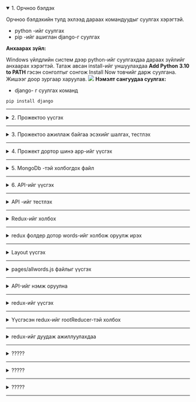 <details open>
<summary>1. Орчноо бэлдэх</summary>

Орчноо бэлдэхийн тулд эхлээд дараах командуудыг суулгах хэрэгтэй.

* python -ийг суулгах
* pip -ийг ашиглан django-г суулгах
 
**Анхаарах зүйл:**

Windows үйлдлийн систем дээр python-ийг суулгахдаа дараах зүйлийг анхаарах хэрэгтэй.
Татаж авсан install-ийг уншуулахдаа **Add Python 3.10 to PATH** гэсэн сонголтыг сонгож Install Now товчийг дарж суулгана. Жишээг доор зургаар харуулав.
![](img/install.png)
**Нэмэлт сангуудаа суулгах:**

* django- г суулгах команд

```
pip install django
```

</details>

---

<details>
<summary>2. Прожектоо үүсгэх</summary>

Идэвхитэй байгаа фолдер дотор прожектийг үүсгэхдээ дараах командын тусламжтайгаар үүсгэдэг. Иймээс эхлээд тухайн фолдер дотор очиж дараах командыг өгөх ёстой.

Comandline дээр тухайн фолдерт очихдоо

"Start+R" товчлуурын тусламжтайгаар гарч ирэх **Run** цонхон дээр **cmd** гэж бичээд ажиллуулах

Идэвхитэй байгаа фолдероос гарах
```
cd..
```

Тухайн фолдер дотор байгаа <folder_name> нэртэй фолдер руу орох.

```
cd <folder_name>
```


**Прожект үүсгэх:**

Дараах командын тусламжтайгаар <project_name> нэртэй шинэ прожект үүсдэг.


```
django-admin startproject <project_name>
```

**Жишээ нь:**

```
django-admin startproject main_project
```


</details>

---

<details>
<summary> 3. Прожектоо ажиллаж байгаа эсэхийг шалгах, тестлэх </summary>

Прожектоо ажиллаж байгаа эсэхийн шалгахын тулд **Commandline** дээрээ тухайн прожектийн гадна талын хавтас руу нэвтэрсний дараа дараах командыг өгнө.

```
python manage.py runserver
```

</details>



---

<details>
<summary> 4. Прожект дортор шинэ app-ийг үүсгэх</summary>
Прожект дотор олон app-ийг нэмж оруулах боломжтой бөгөөд дараах командын өгч үүсгэх боломжтой.


**Прожект дотор app-ийг үүсгэх команд:**

```
python manage.py startapp <app_name>
```
**Жишээ нь : **

```
python manage.py startapp main_app
```

**Прожектийг нэгтгэх**
Дараах командын тусламжтайгаар прожектод хийгдсэн өөрчлөлтийг, гол төлөв өгөгдлийн бааз дээр хийгдсэн өөрчлөлт болон моделийг өөрчлөн хадгалах боломжтой.

```
python manage.py migrate
```

Бааз руу хадгалах нэгтгэх 

```
python manage.py migrate
```

</details>

---

<details>
<summary> 5. MongoDb -тэй холбогдох файл </summary>

Үндсэн фолдер дотор utils/connectDb.js файл үүсгэнэ.

```
utils/connectDb.js
```

**Файлын доторх агуулга:**
```

import { MongoClient } from 'mongodb';

const MONGODB_URI = process.env.MONGODB_URI;
const MONGODB_DB = process.env.DB_NAME;

// check the MongoDB URI
if (!MONGODB_URI) {
    throw new Error('Define the MONGODB_URI environmental variable');
}

// check the MongoDB DB
if (!MONGODB_DB) {
    throw new Error('Define the MONGODB_DB environmental variable');
}

let cachedClient = null;
let cachedDb = null;

export async function connectToDatabase() {
    // check the cached.
    if (cachedClient && cachedDb) {
        // load from cache
        return {
            client: cachedClient,
            db: cachedDb,
        };
    }

    // set the connection options
    const opts = {
        useNewUrlParser: true,
        useUnifiedTopology: true,
    };

    // Connect to cluster
    let client = new MongoClient(MONGODB_URI, opts);
    await client.connect();
    let db = client.db(MONGODB_DB);

    // set cache
    cachedClient = client;
    cachedDb = db;

    return {
        client: cachedClient,
        db: cachedDb,
    };
}


```

</details>

---

<details>
<summary> 6. API-ийг үүсгэх </summary>
Жишээ нь:



pages/api фолдер дотор 
   * words.js

**words.js**

```
const { connectToDatabase } = require('../../utils/connectDb');
const ObjectId = require('mongodb').ObjectId;

export default async function handler(req, res) {
    // switch the methods
    switch (req.method) {
        case 'GET': {
            return getPosts(req, res);
        }

        case 'POST': {
            return addPost(req, res);
        }

        case 'PUT': {
            return updatePost(req, res);
        }

        case 'DELETE': {
            return deletePost(req, res);
        }
    }
}

// Getting all posts.
async function getPosts(req, res) {
    try {
        let { db } = await connectToDatabase();
        let words = await db
            .collection('words')
            .find({})
            .sort({ published: -1 })
            .toArray();
        return res.json({
            message: JSON.parse(JSON.stringify(words)),
            success: true,
        });
    } catch (error) {
        return res.json({
            message: new Error(error).message,
            success: false,
        });
    }
}

// Adding a new post
async function addPost(req, res) {
    try {
        let { db } = await connectToDatabase();
        console.log("hi----->",req.body);
        await db.collection('words').insertOne(req.body);
        
        return res.json({
            message: 'Post added successfully',
            success: true,
        });
    } catch (error) {
        return res.json({
            message: new Error(error).message,
            success: false,
        });
    }
}

// Updating a post
async function updatePost(req, res) {
    try {
        let { db } = await connectToDatabase();

        await db.collection('words').updateOne(
            {
                _id: new ObjectId(req.body),
            },
            { $set: { published: true } }
        );

        return res.json({
            message: 'Post updated successfully',
            success: true,
        });
    } catch (error) {
        return res.json({
            message: new Error(error).meзүssage,
            success: false,
        });
    }
}

// deleting a post
async function deletePost(req, res) {
    try {
        let { db } = await connectToDatabase();

        await db.collection('words').deleteOne({
            _id: new ObjectId(req.body),
        });

        return res.json({
            message: 'Post deleted successfully',
            success: true,
        });
    } catch (error) {
        return res.json({
            message: new Error(error).message,
            success: false,
        });
    }
}



```



</details>

---

<details>
<summary> API -ийг тестлэх </summary>

Тухайн сайт нь өгөглийн баазтай зөв холбосон бол дараах холбоосоор орж шалгах ажиллаж байгаа эсэхийг нь шалгаж үзээрэй.
Үүгийг веб броузерээс бол зөвхөн get-ээр дуудан ажиллуулах боломжтой байдаг. 

Иймд GET, PUT, POST, DELETE method-оор дуудан тест хийж үзэхийн тулд **POSTMAN** програмыг ашиглаж болно.

**Жишээ нь:**

GET method -оор  броузер дээр ажиллуулан шалгаж болдог учир дараах холбоосыг броузерийн addressbar дээр бичиж ажиллуулж үзээрэй:    
```
http://localhost:3000/api/words
```
Үүнийг ажиллуулахад өгөгдлийн бааз дахь өгөгдлүүдийн жагсаалт нь JSON форматаар дуудагдан харагдах боломжтой байдаг.

</details>

---


<details>
<summary> Redux-ийг холбох </summary>

Үндсэн фолдер дотор redux фолдер бүхий агуулгуудыг үүсгэж холбох

**Жишээ нь:**
өмнөх хичээл дээр ашиглаж байсан redux - фолдерийг үндсэн фолдер дотор хуулаад тэндээ тохиргоо хийж болно. Өмнө нь үүсгэсэн redux фолдер нь дараах бүтэцтэй байгаа.

* redux/pupil/actionCreator.js
* redux/pupil/actions.js
* redux/pupil/reducers.js
* redux/rootReducer.js
* redux/store.js

Энд өмнө нь pupil redux нь JSON файлаас өгөгдөл уншиж чаддаг байдлаар зохион байгуулалт хийж байсан.

Үүний холболтыг _app.js файл дотор холбон тохируулж өгөх шаардлагатай байдаг.

Жишээ нь: 
**_app.js файл дотор дараах агуулга орсон байх**
```
import { Provider } from "react-redux";
import { createWrapper } from "next-redux-wrapper";
import store from "../redux/store";

import 'antd/dist/antd.css';

function MyApp({ Component, pageProps }) {
  return (
    <Provider store={store}>
      <Component {...pageProps} />
    </Provider>
  );
} 

const makeStore = () => store;
const wrapper = createWrapper(makeStore);

 

export default wrapper.withRedux(MyApp);
```

</details>

---
<details>
<summary> redux фолдер дотор words-ийг холбож оруулж ирэх </summary>

redux фолдер дотор words фолдерийг үүсгэж дотор нь дараах 3 файлыг үүсгэнэ.
* actions.js
* actionCreator.js
* reducers.js


 
**Жишээ нь:**

actions.js файлын агуулга
```
const actions = {
  WORDS_LOADING: 'WORDS_LOADING',
  WORDS_SUCCESS: 'WORDS_SUCCESS',
  WORDS_ERROR: 'WORDS_ERROR',

  wordsLoading: () => {
    return {
      type: actions.WORDS_LOADING,
    };
  },

  wordsSuccess: data => {
    return {
      type: actions.WORDS_SUCCESS,
      data,
    };
  },

  wordsError: err => {
    return {
      type: actions.WORDS_ERROR,
      err,
    };
  },
  

};

export default actions;

```

actionCreator.js
```
import actions from './actions';
import axios from 'axios'

const { wordsLoading, wordsSuccess, wordsError } = actions;


const getAllWords = () => {
  
  return async dispatch => {
    try {
      dispatch(wordsLoading());
      await axios.get("http://localhost:3000/api/words").then(({data}) => {          
        dispatch(wordsSuccess(data.list))
      });
    } catch (err) {
      dispatch(wordsError(err));
    }

  };
};



export {getAllWords };


```


reducers.js
```
import actions from './actions';

const { WORDS_LOADING, WORDS_SUCCESS, WORDS_ERROR} = actions;

const initialState = {
  list: [],
  loading: false,
  error: null
};

const WordsReducer = (state = initialState, action) => {
    
  const { type, data, err } = action;
  //console.log('==========>',data)   
  switch (type) {
    case WORDS_LOADING:
      return {
        ...state,
        loading: true,
        error: null,
        
      };
    case WORDS_SUCCESS:   
      return {
        ...state,
        list: data,
        loading: false,
      };     
    case WORDS_ERROR:
      return {
        ...state,
        error: err,
        loading: false

      };
    
    default:
      return state;
  }
};
export default WordsReducer;




```

</details>

---


<details>
<summary> Layout үүсгэх </summary>

Үндсэн фолдер дотор **/components/layouts/MainLayout.js**  -ийг үүсгэх
Энэ нь тухайн хуудасны гадна талаар тойрон байрлах учир энэ хуудсан дэээр голдуу үндсэн цэс болон хуудас бүр дээр байдаг агуулгуудыг оруулах нь тохиромжтой байдаг.

Жишээ нь ant.design-ийн Layout-ийг ашиглан загварчласан жишээг доор үзүүллээ.

**Жишээ нь:**
```
import { Layout, Menu, Breadcrumb } from 'antd';
import { UserOutlined, LaptopOutlined, NotificationOutlined } from '@ant-design/icons';
import { Children } from 'react';

const { SubMenu } = Menu;
const { Header, Content, Footer, Sider } = Layout;

function MainLayout({children}) {
  return (
    <Layout>
    <Header className="header">
      <div className="logo" />
      <Menu theme="dark" mode="horizontal" defaultSelectedKeys={['2']}>
        <Menu.Item key="1">nav 1</Menu.Item>
        <Menu.Item key="2">nav 2</Menu.Item>
        <Menu.Item key="3">nav 3</Menu.Item>
      </Menu>
    </Header>
    <Content style={{ padding: '0 50px' }}>
      <Breadcrumb style={{ margin: '16px 0' }}>
        <Breadcrumb.Item>Home</Breadcrumb.Item>
        <Breadcrumb.Item>List</Breadcrumb.Item>
        <Breadcrumb.Item>App</Breadcrumb.Item>
      </Breadcrumb>
      <Layout className="site-layout-background" style={{ padding: '24px 0' }}>
        <Sider className="site-layout-background" width={200}>
          <Menu
            mode="inline"
            defaultSelectedKeys={['1']}
            defaultOpenKeys={['sub1']}
            style={{ height: '100%' }}
          >
            <SubMenu key="sub1" icon={<UserOutlined />} title="subnav 1">
              <Menu.Item key="1">option1</Menu.Item>
              <Menu.Item key="2">option2</Menu.Item>
              <Menu.Item key="3">option3</Menu.Item>
              <Menu.Item key="4">option4</Menu.Item>
            </SubMenu>
            <SubMenu key="sub2" icon={<LaptopOutlined />} title="subnav 2">
              <Menu.Item key="5">option5</Menu.Item>
              <Menu.Item key="6">option6</Menu.Item>
              <Menu.Item key="7">option7</Menu.Item>
              <Menu.Item key="8">option8</Menu.Item>
            </SubMenu>
            <SubMenu key="sub3" icon={<NotificationOutlined />} title="subnav 3">
              <Menu.Item key="9">option9</Menu.Item>
              <Menu.Item key="10">option10</Menu.Item>
              <Menu.Item key="11">option11</Menu.Item>
              <Menu.Item key="12">option12</Menu.Item>
            </SubMenu>
          </Menu>
        </Sider>
        <Content style={{ padding: '0 24px', minHeight: 280 }}>
        
        
        {children}
        
        </Content>
      </Layout>
    </Content>
    <Footer style={{ textAlign: 'center' }}>Ant Design ©2018 Created by Ant UED</Footer>
  </Layout>
  )
}

export default MainLayout
```
</details>

---



<details>
<summary> pages/allwords.js файлыг үүсгэх </summary>

Энэ нь уг веб броузерийн мөрөн дээр http://localhost:3000/words гэж ажиллуулахад дуудагдахан ажиллах үүрэгтэй
Мөн энэ хуудсыг дуудахад гадна талаараа өмнөх алхамд үүсгэсэн MainLayout -ийг дуудаж ажиллуулахаар тохиргоог давхар хийж үзье.

**Жишээ нь:**
```
import { Table, Tag, Space,Button } from 'antd';

import { useEffect, useState, useCallback } from "react";
import { useDispatch, useSelector } from "react-redux";
import { pupilJsonDatas } from "../redux/pupil/actionCreator";
import { getAllWords } from "../redux/words/actionCreator";
import actions from "../redux/pupil/actions";


//Layouts
import MainLayout from '../components/layouts/MainLayout'


const columns = [
    {
      title: 'English',
      dataIndex: 'eng',
      key: 'eng'
    },
    {
      title: 'Монгол',
      dataIndex: 'mon',
      key: 'mon',
    },
    {
      title: 'Comment',
      dataIndex: 'comm',
      key: 'comm',
    },
    {
      title: 'Action',
      key: 'action',
      render: (text, record) => (
        <Space size="middle">
          <a>Edit {record.name}</a>
          <a>Delete</a>
        </Space>
      ),
    },
  ];



function allwords() {
  const dispatch = useDispatch();
  const data = useSelector((state) => state.words.list);
  
   
  
    useEffect(() => {
      dispatch(getAllWords());
    }, []);




  return (
    <MainLayout>
    <Space>
    <Button>Үг нэмэх</Button>
    </Space>
    <Table columns={columns} dataSource={data} />
    
    </MainLayout>
  )
}

export default allwords


```
</details>

---

<details>
<summary> API-ийг нэмж оруулна </summary>

pages/api фолдер дотор 

тухайн фолдер дотор шинэ фордер үүсгээд дотор нь index.js, [id].js -ийг үүсгэж өгнө

**Жишээ нь:** дараах файлуудыг үүсгэнэ. өгөгдлийг өөрчлөх
```
pages/api/dwords/index.js
pages/api/dwords/[id].js
```
</details>

---
<details>
<summary> redux-ийг үүсгэх </summary>

redux фолдер дотор өөрийн үүсгэх redux -ийн нэр бүхийх фолдерийг үүсгэнэ


**Жишээ нь:** дараах файлуудыг үүсгэх
```
redux/dwords/actions.js
redux/dwords/reducers.js
redux/dwords/actionCreater.js

```

**Жишээ нь:** actionCreater.js -ийн кодын хэсгийг хавсаргавал
```
import actions from './actions';
import axios from 'axios'
import {notification } from 'antd';

const { dwordsLoading, dwordsSuccess, dwordsError } = actions;

const openNotification = () => {
  notification.open({
    message: 'Notification Title',
    description:
      'This is the content of the notification. This is the content of the notification. This is the content of the notification.',
    className: 'custom-class',
    style: {
      width: 600,
    },
  });
};


const getAllDWords = () => {
  
  return async dispatch => {
    try {
      dispatch(dwordsLoading());
      await axios.get("http://localhost:3000/api/dwords")
      .then(({data}) => {          
        dispatch(dwordsSuccess(data.list))
        
      });
    } catch (err) {
      dispatch(dwordsError(err));
    }

  };
};


const addDWord = (word) => {
  
  return async dispatch => {
    try {
      dispatch(dwordsLoading());
      await axios.post("http://localhost:3000/api/words",word )
      .then(({data}) => { 
        dispatch(getAllDWords());
        // dispatch(wordsSuccess(data))
      });
    } catch (err) {
      dispatch(wordsError(err));
    }

  };
};


const delDWord = (word) => {
  
  return async dispatch => {
    try {
      //console.log("===========>",word,"<================")
      dispatch(dwordsLoading());
      await axios.delete("http://localhost:3000/api/words",{data:word} )
      .then(({data}) => { 
        dispatch(getAllDWords());
        //dispatch(wordsSuccess(data.list))
      });
    } catch (err) {
      dispatch(wordsError(err));
    }

  };
};


const editDWord = (word) => {
  
  return async dispatch => {
    try {
      console.log("===========>",word,"<================")
      dispatch(wordsLoading());
      await axios.put("http://localhost:3000/api/words",{data:word} )
      .then(({data}) => { 
        dispatch(getAllDWords());
        //dispatch(wordsSuccess(data.list))
      });
    } catch (err) {
      dispatch(dwordsError(err));
    }

  };
};


export {getAllDWords, addDWord,editDWord , delDWord};



```



</details>

---
<details>
<summary> Үүсгэсэн redux-ийг rootReducer-тэй холбох </summary>

????

**Жишээ нь:**
```
import  WordsReducer  from "./words/reducers";
import  PupilReducer  from "./pupil/reducers";
import DWordsReducer from "./dwords/reducers";  //Энэ хэсэгт import оор оруулж ирэх

export default combineReducers({
  words: WordsReducer,
  Ugs:DWordsReducer, // Энэ хэсэг нэгтгэх үйлдлийг хийж өгөх
  pupil:PupilReducer,
});

```
</details>

---
<details>
<summary> redux-ийг дуудаж ажиллуулахдаа </summary>

????

**Жишээ нь:**
```
import { getAllDWords } from "../redux/dwords/actionCreator";
...................
...................
<Button onClick={()=>{dispatch(getAllDWords());}}>Ugs</Button>

```
</details>

---
<details>
<summary> ????? </summary>

????

**Жишээ нь:**
```
???
```
</details>

---
<details>
<summary> ????? </summary>

????

**Жишээ нь:**
```
???
```
</details>

---
<details>
<summary> ????? </summary>

????

**Жишээ нь:**
```
???
```
</details>

---

